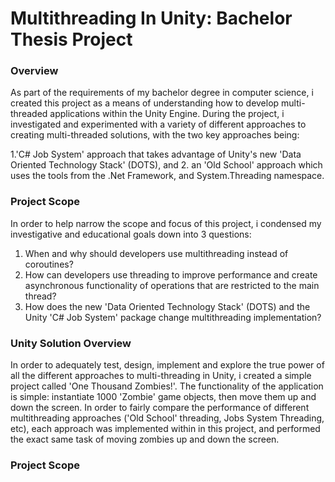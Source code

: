 # Multithreading In Unity: Bachelor Thesis Project
### Overview
As part of the requirements of my bachelor degree in computer science, i created this project as a means of understanding how to develop multi-threaded applications within the Unity Engine. 
During the project, i investigated and experimented with a variety of different approaches to creating multi-threaded solutions, with the two key approaches being:

1.'C# Job System' approach that takes advantage of Unity's new 'Data Oriented Technology Stack' (DOTS), and
2. an 'Old School' approach which uses the tools from the .Net Framework, and System.Threading namespace.


### Project Scope
In order to help narrow the scope and focus of this project, i condensed my investigative and educational goals down into 3 questions:

1. When and why should developers use multithreading instead of coroutines?
2. How can developers use threading to improve performance and create
asynchronous functionality of operations that are restricted to the main thread?
3. How does the new 'Data Oriented Technology Stack' (DOTS) and the Unity 'C# Job
System' package change multithreading implementation?

### Unity Solution Overview
In order to adequately test, design, implement and explore the true power of all the different approaches to multi-threading in Unity, i created a simple project called 'One Thousand Zombies!'. The functionality of the application is simple: instantiate 1000 'Zombie' game objects, then move them up and down the screen. 
In order to fairly compare the performance of different multithreading approaches ('Old School' threading, Jobs System Threading, etc), each approach was implemented within in this project, and performed the exact same task of moving zombies up and down the screen.

### Project Scope

